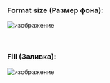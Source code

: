 ### Format size (Размер фона):
![изображение](https://github.com/user-attachments/assets/86cf39de-dd55-49e8-829b-4ebd7abf497c)

<br>

### Fill (Заливка):
![изображение](https://github.com/user-attachments/assets/d6dbe4c8-5701-48ac-a350-690e3e0506c8)
